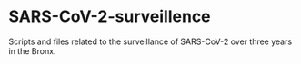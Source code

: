 # SARS-CoV-2-surveillence
Scripts and files related to the surveillance of SARS-CoV-2 over three years in the Bronx.
